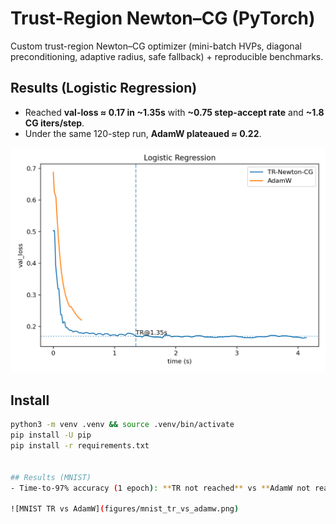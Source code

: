 # Trust-Region Newton–CG (PyTorch)
Custom trust-region Newton–CG optimizer (mini-batch HVPs, diagonal preconditioning, adaptive radius, safe fallback) + reproducible benchmarks.

## Results (Logistic Regression)
- Reached **val-loss ≈ 0.17 in ~1.35s** with **~0.75 step-accept rate** and **~1.8 CG iters/step**.
- Under the same 120-step run, **AdamW plateaued ≈ 0.22**.

![TR vs AdamW](figures/logreg_tr_vs_adamw.png)

## Install
```bash
python3 -m venv .venv && source .venv/bin/activate
pip install -U pip
pip install -r requirements.txt


## Results (MNIST)
- Time-to-97% accuracy (1 epoch): **TR not reached** vs **AdamW not reached**.

![MNIST TR vs AdamW](figures/mnist_tr_vs_adamw.png)
